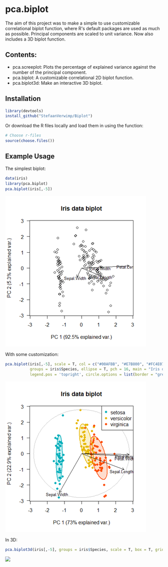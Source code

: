 # pca.biplot
The aim of this project was to make a simple to use customizable correlational biplot function, where R's default packages are used as much as possible. Principal components are scaled to unit variance.
Now also includes a 3D biplot function.

## Contents:
* pca.screeplot: Plots the percentage of explained variance against the number of the principal component.
* pca.biplot:    A customizable correlational 2D biplot function.
* pca.biplot3d:  Make an interactive 3D biplot.

## Installation
``` r
library(devtools)
install_github("StefaanVerwimp/Biplot")
```
Or download the R files locally and load them in using the function:
``` r
# Choose r-files
source(choose.files())
```

## Example Usage
The simplest biplot:
```r
data(iris)
library(pca.biplot)
pca.biplot(iris[,-5])
```
![](README_images/simple_biplot.png)

With some customization:
```r
pca.biplot(iris[,-5], scale = T, col = c("#00AFBB", "#E7B800", "#FC4E07"),
           groups = iris$Species, ellipse = T, pch = 16, main = "Iris data biplot",
           legend.pos = 'topright', circle.options = list(border = "grey"))
```
![](README_images/some_customization.png)

In 3D:
```r
pca.biplot3d(iris[,-5], groups = iris$Species, scale = T, box = T, grid = T, ellipse = T)
```
![](README_images/biplot3d.gif)